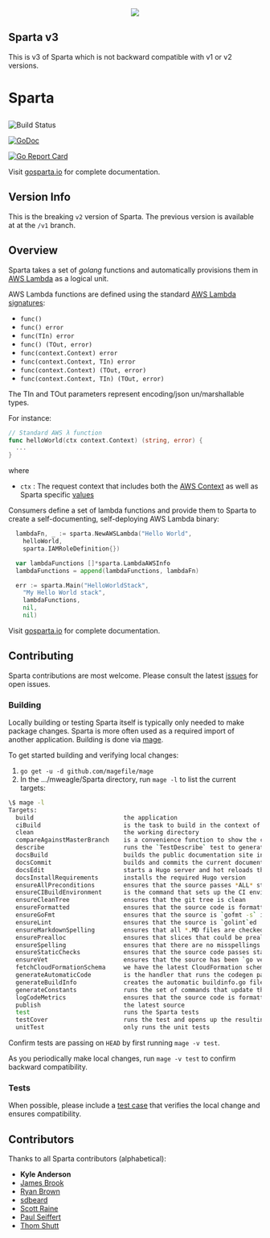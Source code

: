 <div align="center"><img src="https://raw.githubusercontent.com/mweagle/Sparta/master/docs_source/static/site/SpartaLogoLarge.png" />
</div>

## Sparta v3

This is v3 of Sparta which is not backward compatible with v1 or v2 versions.

# Sparta <p align="center">

![Build Status](https://github.com/mweagle/Sparta/.github/workflows/go.yml/badge.svg)

[![GoDoc](https://godoc.org/github.com/mweagle/Sparta?status.svg)](https://godoc.org/github.com/mweagle/Sparta)

[![Go Report Card](https://goreportcard.com/badge/github.com/mweagle/Sparta)](https://goreportcard.com/report/github.com/mweagle/Sparta)

Visit [gosparta.io](https://gosparta.io) for complete documentation.

## Version Info

This is the breaking `v2` version of Sparta. The previous version is available at at the `/v1` branch.

## Overview

Sparta takes a set of _golang_ functions and automatically provisions them in
[AWS Lambda](https://aws.amazon.com/lambda/) as a logical unit.

AWS Lambda functions are defined using the standard [AWS Lambda signatures](https://aws.amazon.com/blogs/compute/announcing-go-support-for-aws-lambda/):

- `func()`
- `func() error`
- `func(TIn) error`
- `func() (TOut, error)`
- `func(context.Context) error`
- `func(context.Context, TIn) error`
- `func(context.Context) (TOut, error)`
- `func(context.Context, TIn) (TOut, error)`

The TIn and TOut parameters represent encoding/json un/marshallable types.

For instance:

```go
// Standard AWS λ function
func helloWorld(ctx context.Context) (string, error) {
  ...
}
```

where

- `ctx` : The request context that includes both the [AWS Context](https://github.com/aws/aws-lambda-go/blob/master/lambdacontext/context.go) as well as Sparta specific [values](https://godoc.org/github.com/mweagle/Sparta#pkg-constants.)

Consumers define a set of lambda functions and provide them to Sparta to create a self-documenting, self-deploying AWS Lambda binary:

```go
  lambdaFn, _ := sparta.NewAWSLambda("Hello World",
    helloWorld,
    sparta.IAMRoleDefinition{})

  var lambdaFunctions []*sparta.LambdaAWSInfo
  lambdaFunctions = append(lambdaFunctions, lambdaFn)

  err := sparta.Main("HelloWorldStack",
    "My Hello World stack",
    lambdaFunctions,
    nil,
    nil)
```

Visit [gosparta.io](https://gosparta.io) for complete documentation.

## Contributing

Sparta contributions are most welcome. Please consult the latest [issues](https://github.com/mweagle/Sparta/issues) for open issues.

### Building

Locally building or testing Sparta itself is typically only needed to make package
changes. Sparta is more often used as a required import of another application.
Building is done via [mage](https://magefile.org/).

To get started building and verifying local changes:

1. `go get -u -d github.com/magefile/mage`
1. In the .../mweagle/Sparta directory, run `mage -l` to list the current targets:

```bash
\$ mage -l
Targets:
  build                         the application
  ciBuild                       is the task to build in the context of CI pipeline
  clean                         the working directory
  compareAgainstMasterBranch    is a convenience function to show the comparisons of the current pushed branch against the master branch
  describe                      runs the `TestDescribe` test to generate a describe HTML output file at graph.html
  docsBuild                     builds the public documentation site in the /docs folder
  docsCommit                    builds and commits the current documentation with an autogenerated comment
  docsEdit                      starts a Hugo server and hot reloads the documentation at http://localhost:1313
  docsInstallRequirements       installs the required Hugo version
  ensureAllPreconditions        ensures that the source passes *ALL* static `ensure*` precondition steps
  ensureCIBuildEnvironment      is the command that sets up the CI environment to run the build.
  ensureCleanTree               ensures that the git tree is clean
  ensureFormatted               ensures that the source code is formatted with goimports
  ensureGoFmt                   ensures that the source is `gofmt -s` is empty
  ensureLint                    ensures that the source is `golint`ed
  ensureMarkdownSpelling        ensures that all *.MD files are checked for common spelling mistakes
  ensurePrealloc                ensures that slices that could be preallocated are enforced
  ensureSpelling                ensures that there are no misspellings in the source
  ensureStaticChecks            ensures that the source code passes static code checks
  ensureVet                     ensures that the source has been `go vet`ted
  fetchCloudFormationSchema     we have the latest CloudFormation schema as part of generating constants.
  generateAutomaticCode         is the handler that runs the codegen part of things
  generateBuildInfo             creates the automatic buildinfo.go file so that we can stamp the SHA into the binaries we build...
  generateConstants             runs the set of commands that update the embedded CONSTANTS for both local and AWS Lambda execution
  logCodeMetrics                ensures that the source code is formatted with goimports
  publish                       the latest source
  test                          runs the Sparta tests
  testCover                     runs the test and opens up the resulting report
  unitTest                      only runs the unit tests
```

Confirm tests are passing on `HEAD` by first running `mage -v test`.

As you periodically make local changes, run `mage -v test` to confirm backward compatibility.

### Tests

When possible, please include a [test case](https://golang.org/pkg/testing/) that verifies the local change and ensures compatibility.

## Contributors

Thanks to all Sparta contributors (alphabetical):

- **Kyle Anderson**
- [James Brook](https://github.com/jbrook)
- [Ryan Brown](https://github.com/ryansb)
- [sdbeard](https://github.com/sdbeard)
- [Scott Raine](https://github.com/nylar)
- [Paul Seiffert](https://github.com/seiffert)
- [Thom Shutt](https://github.com/thomshutt)
